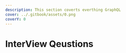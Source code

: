 ```yaml
---
description: This section coverts everthing GraphQL
cover: ../.gitbook/assets/0.png
coverY: 0
---
```


# InterView Qeustions


